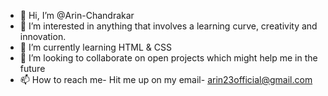 - 👋 Hi, I’m @Arin-Chandrakar
- 👀 I’m interested in anything that involves a learning curve, creativity and innovation.
- 🌱 I’m currently learning HTML & CSS
- 💞️ I’m looking to collaborate on open projects which might help me in the future
- 📫 How to reach me- Hit me up on my email- arin23official@gmail.com

<!---
Arin-Chandrakar/Arin-Chandrakar is a ✨ special ✨ repository because its `README.md` (this file) appears on your GitHub profile.
You can click the Preview link to take a look at your changes.
--->
